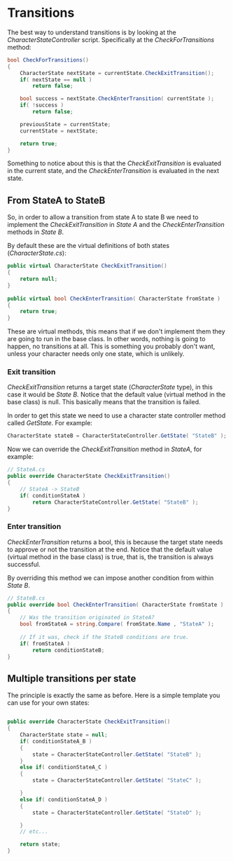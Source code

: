 # Transitions

The best way to understand transitions is by looking at the _CharacterStateController_ script. Specifically at the _CheckForTransitions_ method:

```csharp
bool CheckForTransitions()
{ 
    CharacterState nextState = currentState.CheckExitTransition();
    if( nextState == null )
        return false;

    bool success = nextState.CheckEnterTransition( currentState );
    if( !success )
        return false;

    previousState = currentState;
    currentState = nextState;

    return true;
}
```

Something to notice about this is that the _CheckExitTransition_ is evaluated in the current state, and the _CheckEnterTransition_ is evaluated in the next state. 

## From StateA to StateB

So, in order to allow a transition from state A to state B we need to implement the _CheckExitTransition_ in _State A_ and the _CheckEnterTransition_ methods in _State B_.

By default these are the virtual definitions of both states \(_CharacterState.cs_\):

```csharp
public virtual CharacterState CheckExitTransition()
{
    return null;
}
 
public virtual bool CheckEnterTransition( CharacterState fromState )
{
    return true;
}
```

These are virtual methods, this means that if we don't implement them they are going to run in the base class. In other words, nothing is going to happen, no transitions at all. This is something you probably don't want, unless your character needs only one state, which is unlikely.

### Exit transition

_CheckExitTransition_ returns a target state \(_CharacterState_ type\), in this case it would be _State B._ Notice that the default value \(virtual method in the base class\) is null. This basically means that the transition is failed.

In order to get this state we need to use a character state controller method called _GetState_. For example:

```csharp
CharacterState stateB = CharacterStateController.GetState( "StateB" );
```

Now we can override the _CheckExitTransition_ method in _StateA_, for example:

```csharp
// StateA.cs
public override CharacterState CheckExitTransition()
{
    // StateA -> StateB
    if( conditionStateA )
        return CharacterStateController.GetState( "StateB" );
}
```

### Enter transition

_CheckEnterTransition_ returns a bool, this is because the target state needs to approve or not the transition at the end. Notice that the default value \(virtual method in the base class\) is true, that is, the transition is always successful.

By overriding this method we can impose another condition from within _State B_.

```csharp
// StateB.cs
public override bool CheckEnterTransition( CharacterState fromState )
{
    // Was the transition originated in StateA?
    bool fromStateA = string.Compare( fromState.Name , "StateA" );
    
    // If it was, check if the StateB conditions are true.
    if( fromStateA )
        return conditionStateB;
}
```

## Multiple transitions per state

The principle is exactly the same as before. Here is a simple template you can use for your own states:

```csharp

public override CharacterState CheckExitTransition()
{ 
    CharacterState state = null;
    if( conditionStateA_B )
    {
        state = CharacterStateController.GetState( "StateB" );
    }
    else if( conditionStateA_C )
    {
        state = CharacterStateController.GetState( "StateC" );

    }   
    else if( conditionStateA_D )
    {
        state = CharacterStateController.GetState( "StateD" );

    }    
    // etc...     

    return state;
}
```

